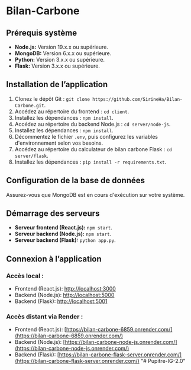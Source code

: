 # Bilan-Carbone
## Prérequis système

- **Node.js:** Version 19.x.x ou supérieure.
- **MongoDB:** Version 6.x.x ou supérieure.
- **Python:** Version 3.x.x ou supérieure.
- **Flask:** Version 3.x.x ou supérieure.


## Installation de l’application

1. Clonez le dépôt Git : `git clone https://github.com/SirineHa/Bilan-Carbone.git`.
2. Accédez au répertoire du frontend : `cd client`.
3. Installez les dépendances : `npm install`.
4. Accédez au répertoire du backend Node.js : `cd server/node-js`.
5. Installez les dépendances : `npm install`.
6. Décommentez le fichier `.env`, puis configurez les variables d'environnement selon vos besoins.
7. Accédez au répertoire du calculateur de bilan carbone Flask : `cd server/flask`.
8. Installez les dépendances : `pip install -r requirements.txt`.

## Configuration de la base de données

Assurez-vous que MongoDB est en cours d'exécution sur votre système.

## Démarrage des serveurs

- **Serveur frontend (React.js):** `npm start`.
- **Serveur backend (Node.js):** `npm start`.
- **Serveur backend (Flask):** `python app.py`.

## Connexion à l’application

### Accès local :

- Frontend (React.js): [http://localhost:3000](http://localhost:3000)
- Backend (Node.js): [http://localhost:5000](http://localhost:5000)
- Backend (Flask): [http://localhost:5001](http://localhost:5001)

### Accès distant via Render :

- Frontend (React.js): [https://bilan-carbone-6859.onrender.com/](https://bilan-carbone-6859.onrender.com/)
- Backend (Node.js): [https://bilan-carbone-node-js.onrender.com/](https://bilan-carbone-node-js.onrender.com/)
- Backend (Flask): [https://bilan-carbone-flask-server.onrender.com/](https://bilan-carbone-flask-server.onrender.com/)
"# Pupitre-IG-2.0" 

